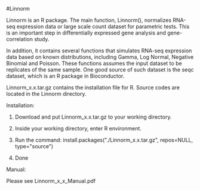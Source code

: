 #Linnorm

Linnorm is an R package. The main function, Linnorm(), normalizes RNA-seq expression data or large scale count dataset for parametric tests. This is an important step in differentially expressed gene analysis and gene-correlation study.


In addition, it contains several functions that simulates RNA-seq expression data based on known distributions, including Gamma, Log Normal, Negative Binomial and Poisson. These functions assumes the input dataset to be replicates of the same sample. One good source of such dataset is the seqc dataset, which is an R package in Bioconductor.


Linnorm_x.x.tar.gz contains the installation file for R. Source codes are located in the Linnorm directory.


Installation:


1) Download and put Linnorm_x.x.tar.gz to your working directory.


2) Inside your working directory, enter R environment.


3) Run the command: install.packages("./Linnorm_x.x.tar.gz", repos=NULL, type="source")


4) Done



Manual:


Please see Linnorm_x_x_Manual.pdf